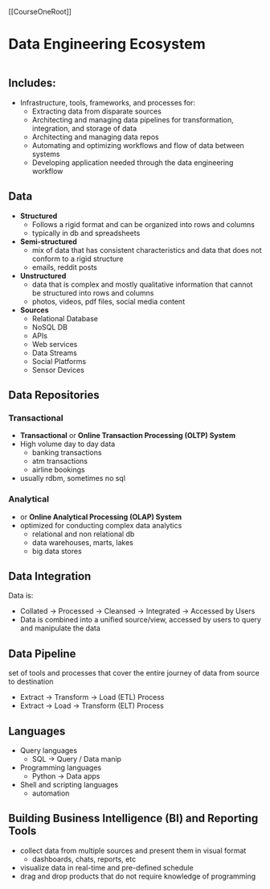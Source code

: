 [[CourseOneRoot]]
# Data Engineering Ecosystem
```toc
```

## Includes:
- Infrastructure, tools, frameworks, and processes for:
	- Extracting data from disparate sources
	- Architecting and managing data pipelines for transformation, integration, and storage of data
	- Architecting and managing data repos
	- Automating and optimizing workflows and flow of data between systems
	- Developing application needed through the data engineering workflow

## Data
- **Structured**
	- Follows a rigid format and can be organized into rows and columns
	- typically in db and spreadsheets
- **Semi-structured**
	- mix of data that has consistent characteristics and data that does not conform to a rigid structure
	- emails, reddit posts
- **Unstructured**
	- data that is complex and mostly qualitative information that cannot be structured into rows and columns
	- photos, videos, pdf files, social media content
- **Sources**
	- Relational Database
	- NoSQL DB
	- APIs
	- Web services
	- Data Streams
	- Social Platforms
	- Sensor Devices

## Data Repositories

### Transactional
- **Transactional** or **Online Transaction Processing (OLTP) System**
- High volume day to day data
	- banking transactions
	- atm transactions
	- airline bookings
- usually rdbm, sometimes no sql
### Analytical
- or **Online Analytical Processing (OLAP) System**
- optimized for conducting complex data analytics
	- relational and non relational db
	- data warehouses, marts, lakes
	- big data stores

## Data Integration
Data is:
- Collated -> Processed -> Cleansed -> Integrated -> Accessed by Users
- Data is combined into a unified source/view, accessed by users to query and manipulate the data

## Data Pipeline
set of tools and processes that cover the entire journey of data from source to destination
- Extract -> Transform -> Load (ETL) Process
- Extract -> Load -> Transform (ELT) Process

## Languages
- Query languages
	- SQL -> Query / Data manip
- Programming languages
	- Python -> Data apps
- Shell and scripting languages
	- automation

## Building Business Intelligence (BI) and Reporting Tools
- collect data from multiple sources and present them in visual format
	- dashboards, chats, reports, etc
- visualize data in real-time and pre-defined schedule
- drag and drop products that do not require knowledge of programming